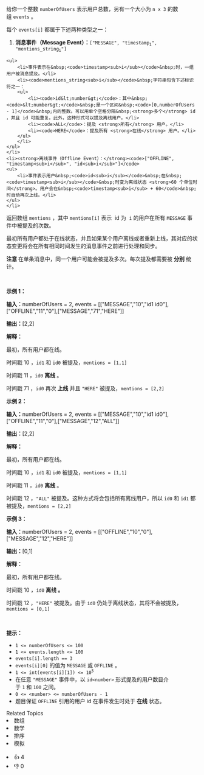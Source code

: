 <p>给你一个整数&nbsp;<code>numberOfUsers</code>&nbsp;表示用户总数，另有一个大小为 <code>n x 3</code> 的数组&nbsp;<code>events</code>&nbsp;。</p>

<p>每个&nbsp;<code inline="">events[i]</code>&nbsp;都属于下述两种类型之一：</p>

<ol> 
 <li><strong>消息事件（Message Event）：</strong><code>["MESSAGE", "timestamp<sub>i</sub>", "mentions_string<sub>i</sub>"]</code> </li>
</ol>

    <ul>
    	<li>事件表示在&nbsp;<code>timestamp<sub>i</sub></code>&nbsp;时，一组用户被消息提及。</li>
    	<li><code>mentions_string<sub>i</sub></code>&nbsp;字符串包含下述标识符之一：
    	<ul>
    		<li><code>id&lt;number&gt;</code>：其中&nbsp;<code>&lt;number&gt;</code>&nbsp;是一个区间&nbsp;<code>[0,numberOfUsers - 1]</code>&nbsp;内的整数。可以用单个空格分隔&nbsp;<strong>多个</strong> id ，并且 id 可能重复。此外，这种形式可以提及离线用户。</li>
    		<li><code>ALL</code>：提及 <strong>所有</strong> 用户。</li>
    		<li><code>HERE</code>：提及所有 <strong>在线</strong> 用户。</li>
    	</ul>
    	</li>
    </ul>
    </li>
    <li><strong>离线事件（Offline Event）：</strong><code>["OFFLINE", "timestamp<sub>i</sub>", "id<sub>i</sub>"]</code>
    <ul>
    	<li>事件表示用户&nbsp;<code>id<sub>i</sub></code>&nbsp;在&nbsp;<code>timestamp<sub>i</sub></code>&nbsp;时变为离线状态 <strong>60 个单位时间</strong>。用户会在&nbsp;<code>timestamp<sub>i</sub> + 60</code>&nbsp;时自动再次上线。</li>
    </ul>
    </li>


<p>返回数组&nbsp;<code>mentions</code>&nbsp;，其中&nbsp;<code>mentions[i]</code>&nbsp;表示 &nbsp;id 为 &nbsp;<code>i</code>&nbsp;的用户在所有&nbsp;<code>MESSAGE</code>&nbsp;事件中被提及的次数。</p>

<p>最初所有用户都处于在线状态，并且如果某个用户离线或者重新上线，其对应的状态变更将会在所有相同时间发生的消息事件之前进行处理和同步。</p>

<p><strong>注意 </strong>在单条消息中，同一个用户可能会被提及多次。每次提及都需要被 <strong>分别</strong> 统计。</p>

<p>&nbsp;</p>

<p><b>示例 1：</b></p>

<div class="example-block"> 
 <p><span class="example-io"><b>输入：</b>numberOfUsers = 2, events = [["MESSAGE","10","id1 id0"],["OFFLINE","11","0"],["MESSAGE","71","HERE"]]</span></p> 
</div>

<p><span class="example-io"><b>输出：</b>[2,2]</span></p>

<p><b>解释：</b></p>

<p>最初，所有用户都在线。</p>

<p>时间戳 10 ，<code>id1</code>&nbsp;和&nbsp;<code>id0</code>&nbsp;被提及，<code>mentions = [1,1]</code></p>

<p>时间戳 11 ，<code>id0</code>&nbsp;<strong>离线</strong> 。</p>

<p>时间戳 71 ，<code>id0</code>&nbsp;再次 <strong>上线</strong>&nbsp;并且&nbsp;<code>"HERE"</code>&nbsp;被提及，<code>mentions = [2,2]</code></p>

<p><b>示例 2：</b></p>

<div class="example-block"> 
 <p><span class="example-io"><b>输入：</b>numberOfUsers = 2, events = [["MESSAGE","10","id1 id0"],["OFFLINE","11","0"],["MESSAGE","12","ALL"]]</span></p> 
</div>

<p><span class="example-io"><b>输出：</b>[2,2]</span></p>

<p><b>解释：</b></p>

<p>最初，所有用户都在线。</p>

<p>时间戳 10 ，<code>id1</code>&nbsp;和&nbsp;<code>id0</code>&nbsp;被提及，<code>mentions = [1,1]</code></p>

<p>时间戳 11 ，<code>id0</code>&nbsp;<strong>离线</strong> 。</p>

<p>时间戳 12 ，<code>"ALL"</code>&nbsp;被提及。这种方式将会包括所有离线用户，所以&nbsp;<code>id0</code>&nbsp;和&nbsp;<code>id1</code>&nbsp;都被提及，<code>mentions = [2,2]</code></p>

<p><b>示例 3：</b></p>

<div class="example-block"> 
 <p><span class="example-io"><b>输入：</b>numberOfUsers = 2, events = [["OFFLINE","10","0"],["MESSAGE","12","HERE"]]</span></p> 
</div>

<p><span class="example-io"><b>输出：</b>[0,1]</span></p>

<p><b>解释：</b></p>

<p>最初，所有用户都在线。</p>

<p>时间戳 10 ，<code>id0</code>&nbsp;<strong>离线</strong>&nbsp;<b>。</b></p>

<p>时间戳 12 ，<code>"HERE"</code>&nbsp;被提及。由于&nbsp;<code>id0</code>&nbsp;仍处于离线状态，其将不会被提及，<code>mentions = [0,1]</code></p>

<p>&nbsp;</p>

<p><b>提示：</b></p>

<ul> 
 <li><code>1 &lt;= numberOfUsers &lt;= 100</code></li> 
 <li><code>1 &lt;= events.length &lt;= 100</code></li> 
 <li><code>events[i].length == 3</code></li> 
 <li><code>events[i][0]</code>&nbsp;的值为&nbsp;<code>MESSAGE</code>&nbsp;或&nbsp;<code>OFFLINE</code>&nbsp;。</li> 
 <li><code>1 &lt;= int(events[i][1]) &lt;= 10<sup>5</sup></code></li> 
 <li>在任意 <code>"MESSAGE"</code>&nbsp;事件中，以&nbsp;<code>id&lt;number&gt;</code>&nbsp;形式提及的用户数目介于&nbsp;<code>1</code>&nbsp;和&nbsp;<code>100</code>&nbsp;之间。</li> 
 <li><code>0 &lt;= &lt;number&gt; &lt;= numberOfUsers - 1</code></li> 
 <li>题目保证 <code>OFFLINE</code>&nbsp;引用的用户 id 在事件发生时处于 <strong>在线</strong> 状态。</li> 
</ul>

<div><div>Related Topics</div><div><li>数组</li><li>数学</li><li>排序</li><li>模拟</li></div></div><br><div><li>👍 4</li><li>👎 0</li></div>